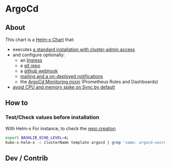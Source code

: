 # ArgoCd


## About
This chart is a [Helm-x Chart](../../../docs/bin/kube-x-helm-x.md) that:
* executes [a standard installation with cluster-admin access](https://argo-cd.readthedocs.io/en/stable/operator-manual/installation/#non-high-availability)
* and configure optionally:
  * an [Ingress](templates/resources/argocd-ingress.yaml)
  * a [git repo](templates/resources/argocd-secret-repo.yaml)
  * a [github webhook](templates/resources/argocd-secret-external.yaml)
  * [mailing and a on-deployed notifications](templates/patches/argocd-notifications-cm.yaml)
  * the [ArgoCd Monitoring mixin](https://monitoring.mixins.dev/argo-cd-2/) (Prometheus Rules and Dashboards)
* [avoid CPU and memory spike on Sync by default](docs/argocd-cpu-memory-spikes.md)


## How to

### Test/Check values before installation

With Helm-x For instance, to check the [repo creation](templates/resources/argocd-secret-repo.yaml)
```bash
export BASHLIB_ECHO_LEVEL=4;
kube-x-helm-x -c clusterName template argocd | grep 'name: argocd-secret-repo' -A 2 -B 11
```


## Dev / Contrib


[](contrib.md)